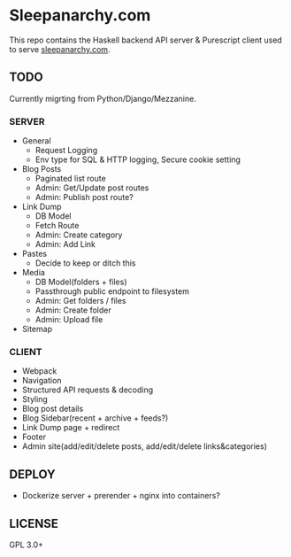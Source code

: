 # Sleepanarchy.com

This repo contains the Haskell backend API server & Purescript client used to
serve [sleepanarchy.com](https://sleepanarchy.com).

## TODO

Currently migrting from Python/Django/Mezzanine.

### SERVER

* General
    * Request Logging
    * Env type for SQL & HTTP logging, Secure cookie setting
* Blog Posts
    * Paginated list route
    * Admin: Get/Update post routes
    * Admin: Publish post route?
* Link Dump
    * DB Model
    * Fetch Route
    * Admin: Create category
    * Admin: Add Link
* Pastes
    * Decide to keep or ditch this
* Media
    * DB Model(folders + files)
    * Passthrough public endpoint to filesystem
    * Admin: Get folders / files
    * Admin: Create folder
    * Admin: Upload file
* Sitemap


### CLIENT

* Webpack
* Navigation
* Structured API requests & decoding
* Styling
* Blog post details
* Blog Sidebar(recent + archive + feeds?)
* Link Dump page + redirect
* Footer
* Admin site(add/edit/delete posts, add/edit/delete links&categories)


## DEPLOY

* Dockerize server + prerender + nginx into containers?


## LICENSE

GPL 3.0+

